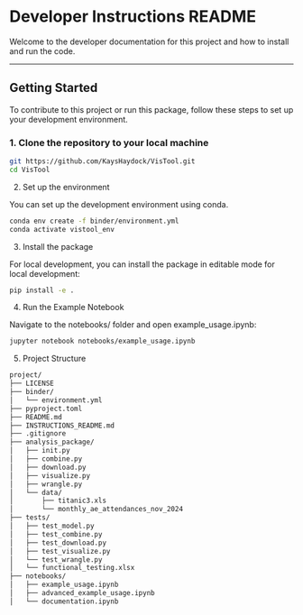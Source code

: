 # **Developer Instructions README**

Welcome to the developer documentation for this project and how to install and run the code. 

---

## Getting Started

To contribute to this project or run this package, follow these steps to set up your development environment.

### 1. Clone the repository to your local machine

```bash
git https://github.com/KaysHaydock/VisTool.git
cd VisTool
```

2. Set up the environment

You can set up the development environment using conda.

```bash
conda env create -f binder/environment.yml
conda activate vistool_env
```

3. Install the package

For local development, you can install the package in editable mode for local development:

```bash
pip install -e .
```

4. Run the Example Notebook

Navigate to the notebooks/ folder and open example_usage.ipynb:

```bash
jupyter notebook notebooks/example_usage.ipynb
```

5. Project Structure
```bash
project/
├── LICENSE
├── binder/
│   └── environment.yml
├── pyproject.toml
├── README.md
├── INSTRUCTIONS_README.md
├── .gitignore
├── analysis_package/
│   ├── init.py
│   ├── combine.py
│   ├── download.py
│   ├── visualize.py
│   ├── wrangle.py
│   └── data/
│       ├── titanic3.xls
│       └── monthly_ae_attendances_nov_2024
├── tests/
│   ├── test_model.py
│   ├── test_combine.py
│   ├── test_download.py
│   ├── test_visualize.py
│   └── test_wrangle.py
│   └── functional_testing.xlsx
├── notebooks/
│   ├── example_usage.ipynb
│   ├── advanced_example_usage.ipynb
│   └── documentation.ipynb
```
